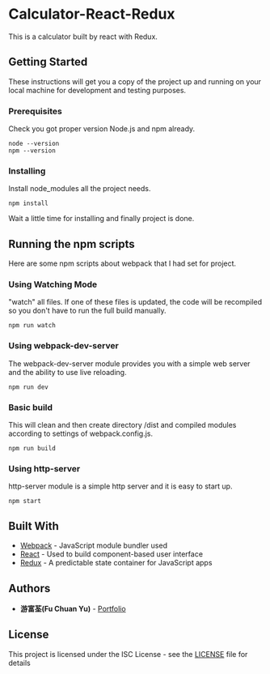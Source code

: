 # Calculator-React-Redux

This is a calculator built by react with Redux.

## Getting Started

These instructions will get you a copy of the project up and running on your local machine for development and testing purposes.

### Prerequisites

Check you got proper version Node.js and npm already. 

```
node --version
npm --version
```

### Installing

Install node_modules all the project needs.

```
npm install
```

Wait a little time for installing and finally project is done.

## Running the npm scripts

Here are some npm scripts about webpack that I had set for project.

### Using Watching Mode

"watch" all files. If one of these files is updated, the code will be recompiled so you don't have to run the full build manually.

```
npm run watch
```

### Using webpack-dev-server

The webpack-dev-server module provides you with a simple web server and the ability to use live reloading.

```
npm run dev
```

### Basic build

This will clean and then create directory /dist and compiled modules according to settings of webpack.config.js.

```
npm run build
```

### Using http-server

http-server module is a simple http server and it is easy to start up.

```
npm start
```

## Built With

* [Webpack](https://webpack.js.org/) - JavaScript module bundler used
* [React](https://reactjs.org/) - Used to build component-based user interface
* [Redux](http://redux.js.org/) - A predictable state container for JavaScript apps

## Authors

* **游富荃(Fu Chuan Yu)** - [Portfolio](https://luffy84217-portfolio.herokuapp.com)

## License

This project is licensed under the ISC License - see the [LICENSE](LICENSE) file for details
